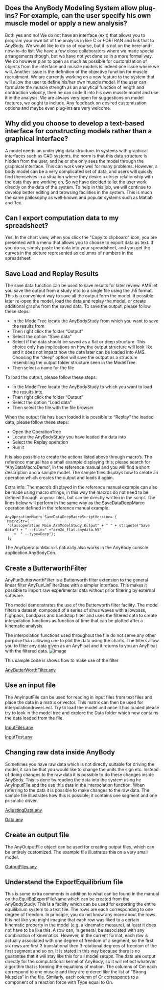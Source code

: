 ## Does the AnyBody Modeling System allow plug-ins? For example, can the user specify his own muscle model or apply a new analysis?

Both yes and no! We do not have an interface (exit) that allows you to program your own bit of the analysis in like C or FORTRAN and link that to AnyBody. We would like to do so of course, but it is not on the here-and-now-to-do list. We have a few close collaborators where we made special arrangements though, but we have not yet done so in a more formal way. We do however plan to open as much as possible for customization of objects from the interface and muscle models is indeed one issue where we will. Another issue is the definition of the objective function for muscle recruitment. We are currently working on a new feature to the system that will allow the user to define his/her own muscle model. If the user can formulate the muscle strength as an analytical function of length and contraction velocity, then he can code it into his own muscle model and use it in the analysis. We are always very open for suggestions on model features, we ought to include. Any feedback on desired customization options and maybe even plug-ins are very welcome.


## Why did you choose to develop a text-based interface for constructing models rather than a graphical interface?

A model needs an underlying data structure. In systems with graphical interfaces such as CAD systems, the norm is that this data structure is hidden from the user, and he or she only sees the model through the graphical interface. This can work very well for many problems. However, a body model can be a very complicated set of data, and users will quickly find themselves in a situation where they desire a closer relationship with the data they are working on. So we have decided to let the user work directly on the data of the system. To help in this job, we will continue to develop better editing and browsing facilities in the system. This is much the same philosophy as well-known and popular systems such as Matlab and Tex.


## Can I export computation data to my spreadsheet?

Yes. In the chart view, when you click the "Copy to clipboard" icon, you are presented with a menu that allows you to choose to export data as text. If you do so, simply paste the data into your spreadsheet, and you get the curves in the picture represented as columns of numbers in the spreadsheet.


## Save Load and Replay Results

The save data function can be used to save results for later review. AMS let you save the output from a study into to a single file using the .h5 format. This is a convenient way to save all the output form the model. It possible later re-open the model, load the data and replay the model, or create additional graphs from the saved data.
To save the output, please follow these steps:

+ In the ModelTree locate the AnyBodyStudy from which you want to save the results from.
+ Then right click the folder “Output”
+ Select the option “Save data”
+ Select if the data should be saved as a flat or deep structure. This choice only has implications on how the output structure will look like and it does not impact how the data later can be loaded into AMS. Choosing the “deep” option will save the output as a structure resembling the output folder structure seen in the ModelTree.
+ Then select a name for the file

To load the output, please follow these steps:

+ In the ModelTree locate the AnyBodyStudy to which you want to load the results into.
+ Then right click the folder “Output”
+ Select the option “Load data”
+ Then select the file with the file browser

When the output file has been loaded it is possible to “Replay” the loaded data, please follow these steps:

+ Open the OperationTree
+ Locate the AnyBodyStudy you have loaded the data into
+ Select the Replay operation
+ Run it

It is also possible to create the actions listed above through macro’s. The reference manual has a small example displaying this; please search for “AnyDataMacroDemo”, in the reference manual and you will find a short description and a sample model. The sample files displays how to create an operation which creates the output and loads it again.

Extra info: The macro’s displayed in the reference manual example can also be made using macro strings, in this way the macros do not need to be defined through .anymcr files, but can be directly written in the script. The lines below will perform in the same way as the SaveDataDeepMarco operation defined in the reference manual example.

```
AnyOperationMacro SaveDataDeepMacroScriptVersion= { 
 MacroStr={
 "classoperation Main.ArmModelStudy.Output" + " " + strquote("Save     data") + " --file=" +"arm2d_flat.anydata.h5" 
    +  " --type=Deep"};
 };
```

The AnyOperationMacro’s naturally also works in the AnyBody console application AnyBodyCon.


## Create a ButterworthFilter

AnyFunButterworthFilter is a Butterworth filter extension to the general linear filter AnyFunLinFilterBase with a simpler interface. This makes it possible to import raw experimental data without prior filtering by external software.

The model demonstrates the use of the Butterworth filter facility. The model filters a dataset, composed of a series of sinus waves with a lowpass, highpass, bandpass and bandstop filter and uses the filtered data to create interpolation functions as function of time that can be plotted after a kinematic analysis.

The interpolation functions used throughout the file do not serve any other purpose than allowing one to plot the data using the charts. The filters allow you to filter any data given as an AnyFloat and it returns to you an AnyFloat with the filtered data.
![image](https://cloud.githubusercontent.com/assets/22542671/20749805/24ef16f6-b6f4-11e6-809c-e787b9770d59.png)

This sample code is shows how to make use of the filter

[AnyButterWorthFilter.any](https://raw.githubusercontent.com/AnyBody/support/master/Wiki_Files/AnyBody_Modelling_System/AnyButterWorthFilter.any)


## Use an input file

The AnyInputFile can be used for reading in input files from text files and place the data in a matrix or vector. This matrix can then be used for interpolationdrivers ect. Try to load the model and once it has loaded please try to look in the model tree and explore the Data folder which now contains the data loaded from the file.

[InputFiles.any](https://raw.githubusercontent.com/AnyBody/support/master/Wiki_Files/AnyBody_Modelling_System/InputFiles.any)

[InputTest.any](https://raw.githubusercontent.com/AnyBody/support/master/Wiki_Files/AnyBody_Modelling_System/InputTest.any)


## Changing raw data inside AnyBody

Sometimes you have raw data which is not directly suitable for driving the model, it can be that you would like to change the units the sign etc. Instead of doing changes to the raw data it is possible to do these changes inside AnyBody. This is done by reading the data into the system using he AnyInputFile and the use this data in the interpolation function. When referring to the data it is possible to make changes to the raw data. The sample file illustrates how this is possible; it contains one segment and one prismatic driver.

[AdjustingData.any](https://raw.githubusercontent.com/AnyBody/support/master/Wiki_Files/AnyBody_Modelling_System/AdjustingData.any)

[Data.any](https://raw.githubusercontent.com/AnyBody/support/master/Wiki_Files/AnyBody_Modelling_System/Data.any)

## Create an output file

The AnyOutputFile object can be used for creating output files, which can be entirely customized. The example file illustrates this on a very small model.

[OutputFiles.any](https://raw.githubusercontent.com/AnyBody/support/master/Wiki_Files/AnyBody_Modelling_System/OutputFiles.any)


## Understand the ExportEquilibrium file

This is some extra comments in addition to what can be found in the manual on the EquilEqExportFileName which can be created from the AnyBodyStudy.
This is a facility which can be used for exporting the entire equilibrium system to a text file.
The rows are each corresponding to one degree of freedom. In principle, you do not know any more about the rows. It is not like you might imagine that each row was liked to a certain kinematic property in the model (e.g. a kinematic measure), at least it does not have to be like this. A row can, in general, be associated with any combination of kinematics.
However, in the current format, each row is actually associated with one degree of freedom of a segment; so the first six rows are first 3 translational then 3 rotational degrees of freedom of the first segment and so on.
It is stated in this way because there is no guarantee that it will stay like this for all model setups. The data are output directly for the computational kernel of AnyBody, so it will reflect whatever algorithm that is forming the equations of motion.
The columns of Cm each correspond to one muscle and they are ordered like the list of "Strong Muscles" in the file.
Similarly, each column of Cr corresponds to a component of a reaction force with Type equal to On.